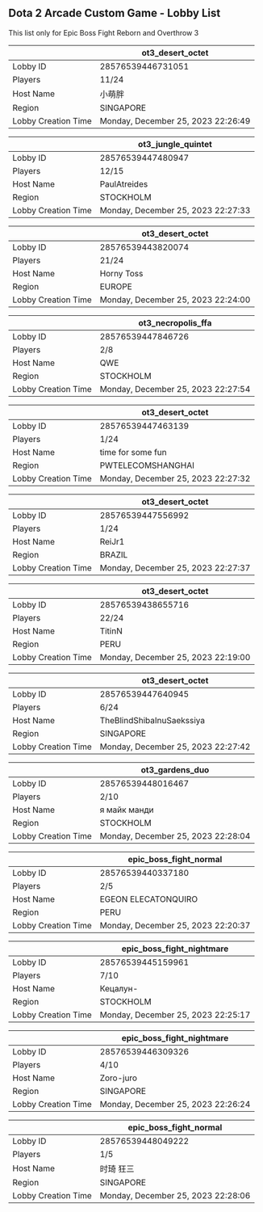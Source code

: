 ## Dota 2 Arcade Custom Game - Lobby List

This list only for Epic Boss Fight Reborn and Overthrow 3

|  | ot3_desert_octet |
| ------ | ------ |
| Lobby ID | 28576539446731051 |
| Players | 11/24 |
| Host Name | 小萌胖 |
| Region | SINGAPORE |
| Lobby Creation Time | Monday, December 25, 2023 22:26:49 |


|  | ot3_jungle_quintet |
| ------ | ------ |
| Lobby ID | 28576539447480947 |
| Players | 12/15 |
| Host Name | PaulAtreides |
| Region | STOCKHOLM |
| Lobby Creation Time | Monday, December 25, 2023 22:27:33 |


|  | ot3_desert_octet |
| ------ | ------ |
| Lobby ID | 28576539443820074 |
| Players | 21/24 |
| Host Name | Horny Toss |
| Region | EUROPE |
| Lobby Creation Time | Monday, December 25, 2023 22:24:00 |


|  | ot3_necropolis_ffa |
| ------ | ------ |
| Lobby ID | 28576539447846726 |
| Players | 2/8 |
| Host Name | QWE |
| Region | STOCKHOLM |
| Lobby Creation Time | Monday, December 25, 2023 22:27:54 |


|  | ot3_desert_octet |
| ------ | ------ |
| Lobby ID | 28576539447463139 |
| Players | 1/24 |
| Host Name | time for some fun |
| Region | PWTELECOMSHANGHAI |
| Lobby Creation Time | Monday, December 25, 2023 22:27:32 |


|  | ot3_desert_octet |
| ------ | ------ |
| Lobby ID | 28576539447556992 |
| Players | 1/24 |
| Host Name | ReiJr1 |
| Region | BRAZIL |
| Lobby Creation Time | Monday, December 25, 2023 22:27:37 |


|  | ot3_desert_octet |
| ------ | ------ |
| Lobby ID | 28576539438655716 |
| Players | 22/24 |
| Host Name | TitinN |
| Region | PERU |
| Lobby Creation Time | Monday, December 25, 2023 22:19:00 |


|  | ot3_desert_octet |
| ------ | ------ |
| Lobby ID | 28576539447640945 |
| Players | 6/24 |
| Host Name | TheBlindShibaInuSaekssiya |
| Region | SINGAPORE |
| Lobby Creation Time | Monday, December 25, 2023 22:27:42 |


|  | ot3_gardens_duo |
| ------ | ------ |
| Lobby ID | 28576539448016467 |
| Players | 2/10 |
| Host Name | я майк манди |
| Region | STOCKHOLM |
| Lobby Creation Time | Monday, December 25, 2023 22:28:04 |


|  | epic_boss_fight_normal |
| ------ | ------ |
| Lobby ID | 28576539440337180 |
| Players | 2/5 |
| Host Name | EGEON ELECATONQUIRO |
| Region | PERU |
| Lobby Creation Time | Monday, December 25, 2023 22:20:37 |


|  | epic_boss_fight_nightmare |
| ------ | ------ |
| Lobby ID | 28576539445159961 |
| Players | 7/10 |
| Host Name | Кецалун- |
| Region | STOCKHOLM |
| Lobby Creation Time | Monday, December 25, 2023 22:25:17 |


|  | epic_boss_fight_nightmare |
| ------ | ------ |
| Lobby ID | 28576539446309326 |
| Players | 4/10 |
| Host Name | Zoro-juro |
| Region | SINGAPORE |
| Lobby Creation Time | Monday, December 25, 2023 22:26:24 |


|  | epic_boss_fight_normal |
| ------ | ------ |
| Lobby ID | 28576539448049222 |
| Players | 1/5 |
| Host Name | 时琦 狂三 |
| Region | SINGAPORE |
| Lobby Creation Time | Monday, December 25, 2023 22:28:06 |


